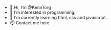 - 👋 Hi, I’m @KennTorg
- 👀 I’m interested in programming.
- 🌱 I’m currently learning html, css and javascript.
- 📫 Contact me here

<!---
KennTorg/KennTorg is a ✨ special ✨ repository because its `README.md` (this file) appears on your GitHub profile.
You can click the Preview link to take a look at your changes.
--->
